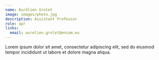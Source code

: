 ```yaml
---
name: Aurélien Grolet
image: images/photo.jpg
description: Assistant Professor
role: apr
links:
  email: aurelien.grolet@ensam.eu
---
```


Lorem ipsum dolor sit amet, consectetur adipiscing elit, sed do eiusmod tempor incididunt ut labore et dolore magna aliqua.
